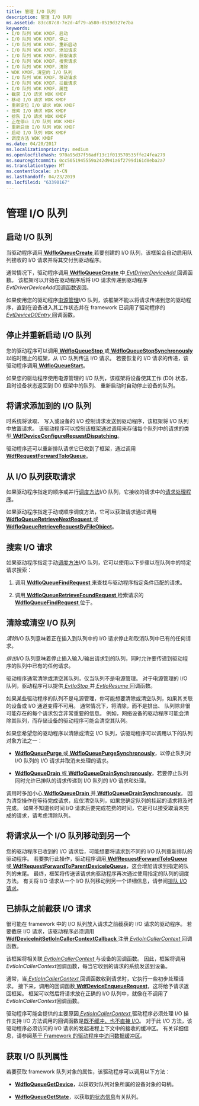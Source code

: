 ```yaml
---
title: 管理 I/O 队列
description: 管理 I/O 队列
ms.assetid: 83cc87c8-7e2d-4f79-a580-0519d327e7ba
keywords:
- I/O 队列 WDK KMDF，启动
- I/O 队列 WDK KMDF，停止
- I/O 队列 WDK KMDF，重新启动
- I/O 队列 WDK KMDF，添加请求
- I/O 队列 WDK KMDF，获取请求
- I/O 队列 WDK KMDF，搜索请求
- I/O 队列 WDK KMDF，清除
- WDK KMDF，清空的 I/O 队列
- I/O 队列 WDK KMDF，移动请求
- I/O 队列 WDK KMDF，拦截请求
- I/O 队列 WDK KMDF，属性
- 截获 I/O 请求 WDK KMDF
- 移动 I/O 请求 WDK KMDF
- 重新定位 I/O 请求 WDK KMDF
- 搜索 I/O 请求 WDK KMDF
- 排队 I/O 请求 WDK KMDF
- 正在停止 I/O 队列 WDK KMDF
- 重新启动 I/O 队列 WDK KMDF
- 启动 I/O 队列 WDK KMDF
- 调度方法 WDK KMDF
ms.date: 04/20/2017
ms.localizationpriority: medium
ms.openlocfilehash: 970a95d37f56adf13c1f013570535ffe24fea279
ms.sourcegitcommit: 0cc5051945559a242d941a6f2799d161d8eba2a7
ms.translationtype: MT
ms.contentlocale: zh-CN
ms.lasthandoff: 04/23/2019
ms.locfileid: "63390167"
---
```

# <a name="managing-io-queues"></a>管理 I/O 队列


## <a href="" id="starting-an-i-o-queue"></a> 启动 I/O 队列


当驱动程序调用[ **WdfIoQueueCreate** ](https://msdn.microsoft.com/library/windows/hardware/ff547401)若要创建的 I/O 队列，该框架会自动启用队列接收的 I/O 请求并将其交付到驱动程序。

通常情况下，驱动程序调用[ **WdfIoQueueCreate** ](https://msdn.microsoft.com/library/windows/hardware/ff547401)中[ *EvtDriverDeviceAdd* ](https://msdn.microsoft.com/library/windows/hardware/ff541693)回调函数。 该框架可以开始在驱动程序后将 I/O 请求传递到驱动程序*EvtDriverDeviceAdd*回调函数返回。

如果使用您的驱动程序[电源管理](using-power-managed-i-o-queues.md)I/O 队列，该框架不能以将请求传递到您的驱动程序，直到在设备进入其工作状态并在 framework 已调用了驱动程序的[ *EvtDeviceD0Entry* ](https://msdn.microsoft.com/library/windows/hardware/ff540848)回调函数。

## <a href="" id="stopping-and-restarting-an-i-o-queue"></a> 停止并重新启动 I/O 队列


您的驱动程序可以调用[ **WdfIoQueueStop** ](https://msdn.microsoft.com/library/windows/hardware/ff548482)或[ **WdfIoQueueStopSynchronously** ](https://msdn.microsoft.com/library/windows/hardware/ff548489)以临时阻止的框架，从 I/O 队列传送 I/O 请求。 若要恢复的 I/O 请求的传递，该驱动程序调用[ **WdfIoQueueStart**](https://msdn.microsoft.com/library/windows/hardware/ff548478)。

如果您的驱动程序使用电源管理的 I/O 队列，该框架将设备使其工作 (D0) 状态，且时设备状态返回到 D0 框架中的队列、 重新启动时自动停止设备的队列。

## <a href="" id="adding-requests-to-an-i-o-queue"></a> 将请求添加到的 I/O 队列


时系统将读取、 写入或设备的 I/O 控制请求发送到驱动程序，该框架将 I/O 队列中放置请求。 该驱动程序可以控制该框架通过调用来存储每个队列中的请求的类型[ **WdfDeviceConfigureRequestDispatching**](https://msdn.microsoft.com/library/windows/hardware/ff545920)。

驱动程序还可以重新排队请求它已收到了框架，通过调用[ **WdfRequestForwardToIoQueue**](https://msdn.microsoft.com/library/windows/hardware/ff549958)。

## <a href="" id="obtaining-requests-from-an-i-o-queue"></a> 从 I/O 队列获取请求


如果驱动程序指定的顺序或并行[调度方法](dispatching-methods-for-i-o-requests.md)I/O 队列，它接收的请求中的[请求处理程序](request-handlers.md)。

如果驱动程序指定手动或顺序调度方法，它可以获取请求通过调用[ **WdfIoQueueRetrieveNextRequest** ](https://msdn.microsoft.com/library/windows/hardware/ff548462)或[ **WdfIoQueueRetrieveRequestByFileObject**](https://msdn.microsoft.com/library/windows/hardware/ff548470)。

## <a href="" id="searching-for-an-i-o-request"></a> 搜索 I/O 请求


如果驱动程序指定手动[调度方法](dispatching-methods-for-i-o-requests.md)I/O 队列，它可以使用以下步骤以在队列中的特定请求搜索：

1.  调用[ **WdfIoQueueFindRequest** ](https://msdn.microsoft.com/library/windows/hardware/ff547415)来查找与驱动程序指定条件匹配的请求。

2.  调用[ **WdfIoQueueRetrieveFoundRequest** ](https://msdn.microsoft.com/library/windows/hardware/ff548456)检索请求的[ **WdfIoQueueFindRequest** ](https://msdn.microsoft.com/library/windows/hardware/ff547415)位于。

## <a href="" id="purging-or-draining-an-i-o-queue"></a> 清除或清空 I/O 队列


*清除*I/O 队列意味着正在插入到队列中的 I/O 请求停止和取消队列中已有的任何请求。

*排出*I/O 队列意味着停止插入输入/输出请求到的队列，同时允许要传递到驱动程序的队列中已有的任何请求。

驱动程序通常清除或清空其队列，仅当队列不是电源管理。 对于电源管理的 I/O 队列，驱动程序可以提供[ *EvtIoStop* ](https://msdn.microsoft.com/library/windows/hardware/ff541788)并[ *EvtIoResume* ](https://msdn.microsoft.com/library/windows/hardware/ff541779)回调函数。

如果某些驱动程序的队列不是电源管理，你可能想要清除或清空队列，如果其关联的设备或 I/O 通道变得不可用。 通常情况下，将清除，而不是排出、 队列除非很可能存在的每个请求包含非常重要的信息。 例如，网络设备的驱动程序可能会清除其队列，而存储设备的驱动程序可能会清空其队列。

如果您希望您的驱动程序以清除或清空 I/O 队列，该驱动程序可以调用以下的队列对象方法之一：

-   [**WdfIoQueuePurge** ](https://msdn.microsoft.com/library/windows/hardware/ff548442)或[ **WdfIoQueuePurgeSynchronously**](https://msdn.microsoft.com/library/windows/hardware/ff548449)，以停止队列对 I/O 队列的 I/O 请求并取消未处理的请求。

-   [**WdfIoQueueDrain** ](https://msdn.microsoft.com/library/windows/hardware/ff547406)或[ **WdfIoQueueDrainSynchronously**](https://msdn.microsoft.com/library/windows/hardware/ff547412)，若要停止队列同时允许已排队的请求传递到 I/O 队列的 I/O 请求和处理。

调用时多加小心[ **WdfIoQueueDrain** ](https://msdn.microsoft.com/library/windows/hardware/ff547406)并[ **WdfIoQueueDrainSynchronously**](https://msdn.microsoft.com/library/windows/hardware/ff547412)。 因为清空操作在等待完成请求，应仅清空队列，如果您确定队列的挂起的请求将及时完成。 如果不知道长时间 I/O 请求后要完成花费的时间，它是可以接受取消未完成的请求，请考虑清除队列。

## <a href="" id="moving-requests-from-one-i-o-queue-to-another"></a> 将请求从一个 I/O 队列移动到另一个


您的驱动程序已收到的 I/O 请求后，可能想要将请求到不同的 I/O 队列重新排队的驱动程序。 若要执行此操作，驱动程序调用[ **WdfRequestForwardToIoQueue** ](https://msdn.microsoft.com/library/windows/hardware/ff549958)或[ **WdfRequestForwardToParentDeviceIoQueue**](https://msdn.microsoft.com/library/windows/hardware/ff549959)，这会增加请求到指定的队列的末尾。 最终，框架将传送该请求向驱动程序再次通过使用指定的队列的调度方法。 有关将 I/O 请求从一个 I/O 队列移动到另一个详细信息，请参阅[排队 I/O 请求](requeuing-i-o-requests.md)。

## <a href="" id="intercepting-an-i-o-request-before-it-is-queued"></a> 已排队之前截获 I/O 请求


很可能在 framework 中的 I/O 队列放入请求之前截获的 I/O 请求的驱动程序。 若要截获 I/O 请求，该驱动程序必须调用[ **WdfDeviceInitSetIoInCallerContextCallback** ](https://msdn.microsoft.com/library/windows/hardware/ff546119)注册[ *EvtIoInCallerContext* ](https://msdn.microsoft.com/library/windows/hardware/ff541764)回调函数。

该框架将相关联[ *EvtIoInCallerContext* ](https://msdn.microsoft.com/library/windows/hardware/ff541764)与设备的回调函数。 因此，框架将调用*EvtIoInCallerContext*回调函数，每当它收到的请求的系统发送到设备。

通常，当[ *EvtIoInCallerContext* ](https://msdn.microsoft.com/library/windows/hardware/ff541764)回调函数收到请求时，它执行一些初步处理请求。 接下来，调用的回调函数[ **WdfDeviceEnqueueRequest**](https://msdn.microsoft.com/library/windows/hardware/ff545945)，这将给予请求返回框架。 框架可以然后将请求放在正确的 I/O 队列中，就像在不调用了*EvtIoInCallerContext*回调函数。

驱动程序可能会提供的主要原因[ *EvtIoInCallerContext* ](https://msdn.microsoft.com/library/windows/hardware/ff541764)驱动程序必须处理 I/O 操作支持 I/O 方法调用的回调函数是[既不缓冲，也不直接 I/O](https://msdn.microsoft.com/library/windows/hardware/ff540701#neither)。 对于此 I/O 方法，该驱动程序必须访问的 I/O 请求的发起进程上下文中的接收的缓冲区。 有关详细信息，请参阅[基于 Framework 的驱动程序中访问数据缓冲区](https://msdn.microsoft.com/library/windows/hardware/ff540701)。

## <a href="" id="obtaining-i-o-queue-properties"></a> 获取 I/O 队列属性


若要获取 framework 队列对象的属性，该驱动程序可以调用以下方法：

-   [**WdfIoQueueGetDevice**](https://msdn.microsoft.com/library/windows/hardware/ff547421)，以获取对队列对象所属的设备对象的句柄。

-   [**WdfIoQueueGetState**](https://msdn.microsoft.com/library/windows/hardware/ff548437)，以获取[的状态信息](i-o-queue-states.md)有关队列。

 

 





